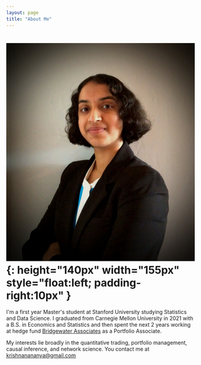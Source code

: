 ```yaml
---
layout: page
title: "About Me"
---
```


# ![logo](/professionalheadshot.jpg){: height="140px" width="155px" style="float:left; padding-right:10px" }
I'm a first year Master's student at Stanford University studying Statistics and Data Science. I graduated from Carnegie Mellon University in 2021 with a B.S. in Economics and Statistics and then spent the next 2 years working at hedge fund [Bridgewater Associates](https://www.bridgewater.com/) as a Portfolio Associate.

My interests lie broadly in the quantitative trading, portfolio management, causal inference, and network science.
You contact me at krishnanananya@gmail.com
